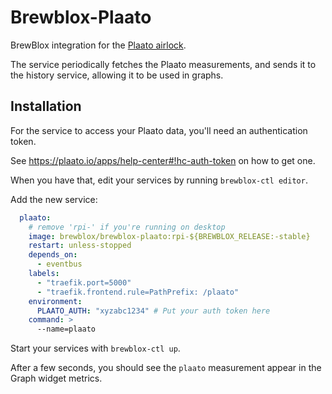 # Brewblox-Plaato

BrewBlox integration for the [Plaato airlock](https://plaato.io).

The service periodically fetches the Plaato measurements, and sends it to the history service, allowing it to be used in graphs.

## Installation

For the service to access your Plaato data, you'll need an authentication token.

See https://plaato.io/apps/help-center#!hc-auth-token on how to get one.

When you have that, edit your services by running `brewblox-ctl editor`.

Add the new service:

```yml
  plaato:
    # remove 'rpi-' if you're running on desktop
    image: brewblox/brewblox-plaato:rpi-${BREWBLOX_RELEASE:-stable}
    restart: unless-stopped
    depends_on:
      - eventbus
    labels:
      - "traefik.port=5000"
      - "traefik.frontend.rule=PathPrefix: /plaato"
    environment:
      PLAATO_AUTH: "xyzabc1234" # Put your auth token here
    command: >
      --name=plaato
```

Start your services with `brewblox-ctl up`.

After a few seconds, you should see the `plaato` measurement appear in the Graph widget metrics.
